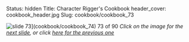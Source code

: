 Status: hidden
Title: Character Rigger's Cookbook
header_cover: cookbook_header.jpg
Slug: cookbook/cookbook_73

![slide 73](https://dl.dropboxusercontent.com/u/2977490/presentations/cookbook/img73.jpg)](cookbook/cookbook_74)
73 of 90
_Click on the image for the [next slide](cookbook/cookbook_74), or click [here for the previous one](cookbook/cookbook_72)_
